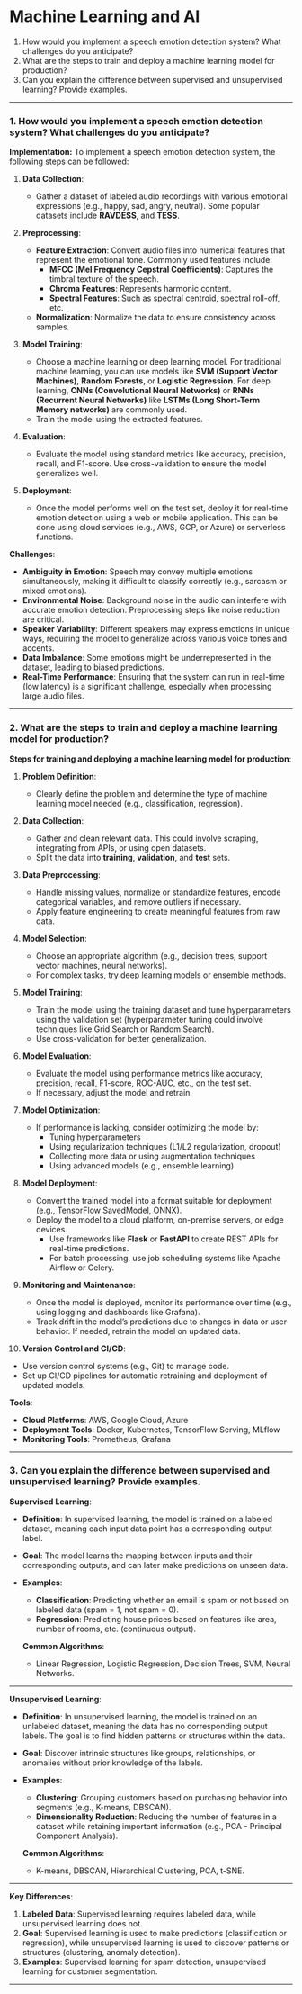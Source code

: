 
# Machine Learning and AI

1. How would you implement a speech emotion detection system? What challenges do you anticipate?
2. What are the steps to train and deploy a machine learning model for production?
3. Can you explain the difference between supervised and unsupervised learning? Provide examples.


----


 ### 1. **How would you implement a speech emotion detection system? What challenges do you anticipate?**

**Implementation:**
To implement a speech emotion detection system, the following steps can be followed:

1. **Data Collection**:
   - Gather a dataset of labeled audio recordings with various emotional expressions (e.g., happy, sad, angry, neutral). Some popular datasets include **RAVDESS**, and **TESS**.
   
2. **Preprocessing**:
   - **Feature Extraction**: Convert audio files into numerical features that represent the emotional tone. Commonly used features include:
     - **MFCC (Mel Frequency Cepstral Coefficients)**: Captures the timbral texture of the speech.
     - **Chroma Features**: Represents harmonic content.
     - **Spectral Features**: Such as spectral centroid, spectral roll-off, etc.
   - **Normalization**: Normalize the data to ensure consistency across samples.

3. **Model Training**:
   - Choose a machine learning or deep learning model. For traditional machine learning, you can use models like **SVM (Support Vector Machines)**, **Random Forests**, or **Logistic Regression**. For deep learning, **CNNs (Convolutional Neural Networks)** or **RNNs (Recurrent Neural Networks)** like **LSTMs (Long Short-Term Memory networks)** are commonly used.
   - Train the model using the extracted features.

4. **Evaluation**:
   - Evaluate the model using standard metrics like accuracy, precision, recall, and F1-score. Use cross-validation to ensure the model generalizes well.

5. **Deployment**:
   - Once the model performs well on the test set, deploy it for real-time emotion detection using a web or mobile application. This can be done using cloud services (e.g., AWS, GCP, or Azure) or serverless functions.

**Challenges**:
- **Ambiguity in Emotion**: Speech may convey multiple emotions simultaneously, making it difficult to classify correctly (e.g., sarcasm or mixed emotions).
- **Environmental Noise**: Background noise in the audio can interfere with accurate emotion detection. Preprocessing steps like noise reduction are critical.
- **Speaker Variability**: Different speakers may express emotions in unique ways, requiring the model to generalize across various voice tones and accents.
- **Data Imbalance**: Some emotions might be underrepresented in the dataset, leading to biased predictions.
- **Real-Time Performance**: Ensuring that the system can run in real-time (low latency) is a significant challenge, especially when processing large audio files.

---

### 2. **What are the steps to train and deploy a machine learning model for production?**

**Steps for training and deploying a machine learning model for production**:

1. **Problem Definition**:
   - Clearly define the problem and determine the type of machine learning model needed (e.g., classification, regression).

2. **Data Collection**:
   - Gather and clean relevant data. This could involve scraping, integrating from APIs, or using open datasets.
   - Split the data into **training**, **validation**, and **test** sets.

3. **Data Preprocessing**:
   - Handle missing values, normalize or standardize features, encode categorical variables, and remove outliers if necessary.
   - Apply feature engineering to create meaningful features from raw data.

4. **Model Selection**:
   - Choose an appropriate algorithm (e.g., decision trees, support vector machines, neural networks).
   - For complex tasks, try deep learning models or ensemble methods.

5. **Model Training**:
   - Train the model using the training dataset and tune hyperparameters using the validation set (hyperparameter tuning could involve techniques like Grid Search or Random Search).
   - Use cross-validation for better generalization.

6. **Model Evaluation**:
   - Evaluate the model using performance metrics like accuracy, precision, recall, F1-score, ROC-AUC, etc., on the test set.
   - If necessary, adjust the model and retrain.

7. **Model Optimization**:
   - If performance is lacking, consider optimizing the model by:
     - Tuning hyperparameters
     - Using regularization techniques (L1/L2 regularization, dropout)
     - Collecting more data or using augmentation techniques
     - Using advanced models (e.g., ensemble learning)

8. **Model Deployment**:
   - Convert the trained model into a format suitable for deployment (e.g., TensorFlow SavedModel, ONNX).
   - Deploy the model to a cloud platform, on-premise servers, or edge devices.
     - Use frameworks like **Flask** or **FastAPI** to create REST APIs for real-time predictions.
     - For batch processing, use job scheduling systems like Apache Airflow or Celery.

9. **Monitoring and Maintenance**:
   - Once the model is deployed, monitor its performance over time (e.g., using logging and dashboards like Grafana).
   - Track drift in the model’s predictions due to changes in data or user behavior. If needed, retrain the model on updated data.

10. **Version Control and CI/CD**:
   - Use version control systems (e.g., Git) to manage code.
   - Set up CI/CD pipelines for automatic retraining and deployment of updated models.

**Tools**:
   - **Cloud Platforms**: AWS, Google Cloud, Azure
   - **Deployment Tools**: Docker, Kubernetes, TensorFlow Serving, MLflow
   - **Monitoring Tools**: Prometheus, Grafana

---

### 3. **Can you explain the difference between supervised and unsupervised learning? Provide examples.**

**Supervised Learning**:
- **Definition**: In supervised learning, the model is trained on a labeled dataset, meaning each input data point has a corresponding output label.
- **Goal**: The model learns the mapping between inputs and their corresponding outputs, and can later make predictions on unseen data.
- **Examples**:
   - **Classification**: Predicting whether an email is spam or not based on labeled data (spam = 1, not spam = 0).
   - **Regression**: Predicting house prices based on features like area, number of rooms, etc. (continuous output).

   **Common Algorithms**:
   - Linear Regression, Logistic Regression, Decision Trees, SVM, Neural Networks.

---

**Unsupervised Learning**:
- **Definition**: In unsupervised learning, the model is trained on an unlabeled dataset, meaning the data has no corresponding output labels. The goal is to find hidden patterns or structures within the data.
- **Goal**: Discover intrinsic structures like groups, relationships, or anomalies without prior knowledge of the labels.
- **Examples**:
   - **Clustering**: Grouping customers based on purchasing behavior into segments (e.g., K-means, DBSCAN).
   - **Dimensionality Reduction**: Reducing the number of features in a dataset while retaining important information (e.g., PCA - Principal Component Analysis).

   **Common Algorithms**:
   - K-means, DBSCAN, Hierarchical Clustering, PCA, t-SNE.

---

**Key Differences**:
1. **Labeled Data**: Supervised learning requires labeled data, while unsupervised learning does not.
2. **Goal**: Supervised learning is used to make predictions (classification or regression), while unsupervised learning is used to discover patterns or structures (clustering, anomaly detection).
3. **Examples**: Supervised learning for spam detection, unsupervised learning for customer segmentation.

---

